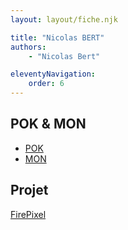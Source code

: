 ```yaml
---
layout: layout/fiche.njk

title: "Nicolas BERT"
authors:
    - "Nicolas Bert"

eleventyNavigation:
    order: 6
---
```


## POK & MON

* [POK](./pok)
* [MON](./mon)

## Projet

[FirePixel](../_projets/FirePixel/)
